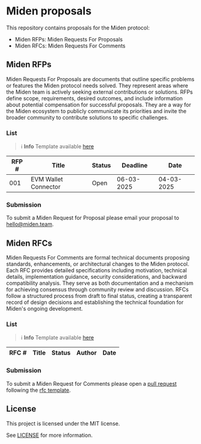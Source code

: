 # Miden proposals

This repository contains proposals for the Miden protocol:
- Miden RFPs: Miden Requests For Proposals
- Miden RFCs: Miden Requests For Comments

## Miden RFPs

Miden Requests For Proposals are documents that outline specific problems or features the Miden protocol needs solved. They represent areas where the Miden team is actively seeking external contributions or solutions. RFPs define scope, requirements, desired outcomes, and include information about potential compensation for successful proposals. They are a way for the Miden ecosystem to publicly communicate its priorities and invite the broader community to contribute solutions to specific challenges.

### List

> :information_source: **Info**
> Template available [here](./rfps/rpc_template.md)

| RFP # | Title | Status | Deadline | Date |
|-------|-------|--------|----------|------|
|001|EVM Wallet Connector|Open|06-03-2025|04-03-2025|

### Submission

To submit a Miden Request for Proposal please email your proposal to [hello@miden.team](mailto:hello@miden.team). 

## Miden RFCs

Miden Requests For Comments are formal technical documents proposing standards, enhancements, or architectural changes to the Miden protocol. Each RFC provides detailed specifications including motivation, technical details, implementation guidance, security considerations, and backward compatibility analysis. They serve as both documentation and a mechanism for achieving consensus through community review and discussion. RFCs follow a structured process from draft to final status, creating a transparent record of design decisions and establishing the technical foundation for Miden's ongoing development.

### List

> :information_source: **Info**
> Template available [here](./rfcs/rfc_template.md)

| RFC # | Title | Status | Author | Date |
|-------|-------|--------|--------|------|

### Submission

To submit a Miden Request for Comments please open a [pull request](https://github.com/0xMiden/miden-proposals/pulls) following the [rfc template](./rfcs/rfc_template.md).

## License

This project is licensed under the MIT license.

See [LICENSE](./LICENSE) for more information.
